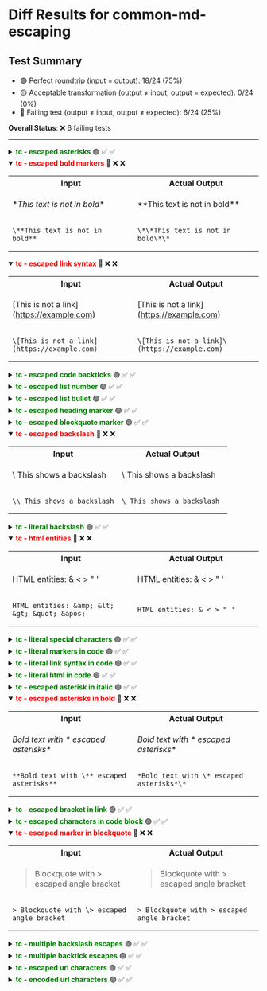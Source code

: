 # Diff Results for common-md-escaping

## Test Summary

- 🟢 Perfect roundtrip (input = output): 18/24 (75%)
- 🟡 Acceptable transformation (output ≠ input, output = expected): 0/24 (0%)
- 🔴 Failing test (output ≠ input, output ≠ expected): 6/24 (25%)

**Overall Status**: ❌ 6 failing tests

---

<details >
<summary><span style="color:green; font-weight:bold;">tc - escaped asterisks</span> 🟢 <span title="Input = Output?">✅</span> <span title="Visual match?">✅</span></summary>

<table>
<tr>
<th style="width: 100%">Input / Output (identical)</th>
</tr>
<tr>
<td>

\*This text is not in italics\*

</td>
</tr>
<tr>
<td>

<pre><code>\*This text is not in italics\*</code></pre>

</td>
</tr>
</table>

</details>

<details open>
<summary><span style="color:red; font-weight:bold;">tc - escaped bold markers</span> 🔴 <span title="Input = Output?">❌</span> <span title="Visual match?">❌</span></summary>

<table>
<tr>
<th style="width: 50%">Input</th>
<th style="width: 50%">Actual Output</th>
</tr>
<tr>
<td>

\**This text is not in bold**

</td>
<td>

\*\*This text is not in bold\*\*

</td>
</tr>
<tr>
<td>

<pre><code>\**This text is not in bold**</code></pre>

</td>
<td>

<pre><code>\*\*This text is not in bold\*\*</code></pre>

</td>
</tr>
</table>

</details>

<details open>
<summary><span style="color:red; font-weight:bold;">tc - escaped link syntax</span> 🔴 <span title="Input = Output?">❌</span> <span title="Visual match?">❌</span></summary>

<table>
<tr>
<th style="width: 50%">Input</th>
<th style="width: 50%">Actual Output</th>
</tr>
<tr>
<td>

\[This is not a link](https://example.com)

</td>
<td>

\[This is not a link]\(https://example.com)

</td>
</tr>
<tr>
<td>

<pre><code>\[This is not a link](https://example.com)</code></pre>

</td>
<td>

<pre><code>\[This is not a link]\(https://example.com)</code></pre>

</td>
</tr>
</table>

</details>

<details >
<summary><span style="color:green; font-weight:bold;">tc - escaped code backticks</span> 🟢 <span title="Input = Output?">✅</span> <span title="Visual match?">✅</span></summary>

<table>
<tr>
<th style="width: 100%">Input / Output (identical)</th>
</tr>
<tr>
<td>

\`This is not code\`

</td>
</tr>
<tr>
<td>

<pre><code>\`This is not code\`</code></pre>

</td>
</tr>
</table>

</details>

<details >
<summary><span style="color:green; font-weight:bold;">tc - escaped list number</span> 🟢 <span title="Input = Output?">✅</span> <span title="Visual match?">✅</span></summary>

<table>
<tr>
<th style="width: 100%">Input / Output (identical)</th>
</tr>
<tr>
<td>

1\. This is not a list item

</td>
</tr>
<tr>
<td>

<pre><code>1\. This is not a list item</code></pre>

</td>
</tr>
</table>

</details>

<details >
<summary><span style="color:green; font-weight:bold;">tc - escaped list bullet</span> 🟢 <span title="Input = Output?">✅</span> <span title="Visual match?">✅</span></summary>

<table>
<tr>
<th style="width: 100%">Input / Output (identical)</th>
</tr>
<tr>
<td>

\- This is not a list item

</td>
</tr>
<tr>
<td>

<pre><code>\- This is not a list item</code></pre>

</td>
</tr>
</table>

</details>

<details >
<summary><span style="color:green; font-weight:bold;">tc - escaped heading marker</span> 🟢 <span title="Input = Output?">✅</span> <span title="Visual match?">✅</span></summary>

<table>
<tr>
<th style="width: 100%">Input / Output (identical)</th>
</tr>
<tr>
<td>

\# This is not a heading

</td>
</tr>
<tr>
<td>

<pre><code>\# This is not a heading</code></pre>

</td>
</tr>
</table>

</details>

<details >
<summary><span style="color:green; font-weight:bold;">tc - escaped blockquote marker</span> 🟢 <span title="Input = Output?">✅</span> <span title="Visual match?">✅</span></summary>

<table>
<tr>
<th style="width: 100%">Input / Output (identical)</th>
</tr>
<tr>
<td>

\> This is not a blockquote

</td>
</tr>
<tr>
<td>

<pre><code>\&gt; This is not a blockquote</code></pre>

</td>
</tr>
</table>

</details>

<details open>
<summary><span style="color:red; font-weight:bold;">tc - escaped backslash</span> 🔴 <span title="Input = Output?">❌</span> <span title="Visual match?">❌</span></summary>

<table>
<tr>
<th style="width: 50%">Input</th>
<th style="width: 50%">Actual Output</th>
</tr>
<tr>
<td>

\\ This shows a backslash

</td>
<td>

\ This shows a backslash

</td>
</tr>
<tr>
<td>

<pre><code>\\ This shows a backslash</code></pre>

</td>
<td>

<pre><code>\ This shows a backslash</code></pre>

</td>
</tr>
</table>

</details>

<details >
<summary><span style="color:green; font-weight:bold;">tc - literal backslash</span> 🟢 <span title="Input = Output?">✅</span> <span title="Visual match?">✅</span></summary>

<table>
<tr>
<th style="width: 100%">Input / Output (identical)</th>
</tr>
<tr>
<td>

\This is a literal backslash at the start of text

</td>
</tr>
<tr>
<td>

<pre><code>\This is a literal backslash at the start of text</code></pre>

</td>
</tr>
</table>

</details>

<details open>
<summary><span style="color:red; font-weight:bold;">tc - html entities</span> 🔴 <span title="Input = Output?">❌</span> <span title="Visual match?">❌</span></summary>

<table>
<tr>
<th style="width: 50%">Input</th>
<th style="width: 50%">Actual Output</th>
</tr>
<tr>
<td>

HTML entities: &amp; &lt; &gt; &quot; &apos;

</td>
<td>

HTML entities: & < > " '

</td>
</tr>
<tr>
<td>

<pre><code>HTML entities: &amp;amp; &amp;lt; &amp;gt; &amp;quot; &amp;apos;</code></pre>

</td>
<td>

<pre><code>HTML entities: &amp; &lt; &gt; &quot; &#039;</code></pre>

</td>
</tr>
</table>

</details>

<details >
<summary><span style="color:green; font-weight:bold;">tc - literal special characters</span> 🟢 <span title="Input = Output?">✅</span> <span title="Visual match?">✅</span></summary>

<table>
<tr>
<th style="width: 100%">Input / Output (identical)</th>
</tr>
<tr>
<td>

Literal characters: & < > " '

</td>
</tr>
<tr>
<td>

<pre><code>Literal characters: &amp; &lt; &gt; &quot; &#039;</code></pre>

</td>
</tr>
</table>

</details>

<details >
<summary><span style="color:green; font-weight:bold;">tc - literal markers in code</span> 🟢 <span title="Input = Output?">✅</span> <span title="Visual match?">✅</span></summary>

<table>
<tr>
<th style="width: 100%">Input / Output (identical)</th>
</tr>
<tr>
<td>

`*These are literal asterisks*`

</td>
</tr>
<tr>
<td>

<pre><code>`*These are literal asterisks*`</code></pre>

</td>
</tr>
</table>

</details>

<details >
<summary><span style="color:green; font-weight:bold;">tc - literal link syntax in code</span> 🟢 <span title="Input = Output?">✅</span> <span title="Visual match?">✅</span></summary>

<table>
<tr>
<th style="width: 100%">Input / Output (identical)</th>
</tr>
<tr>
<td>

`[This is a literal bracket notation](not a link)`

</td>
</tr>
<tr>
<td>

<pre><code>`[This is a literal bracket notation](not a link)`</code></pre>

</td>
</tr>
</table>

</details>

<details >
<summary><span style="color:green; font-weight:bold;">tc - literal html in code</span> 🟢 <span title="Input = Output?">✅</span> <span title="Visual match?">✅</span></summary>

<table>
<tr>
<th style="width: 100%">Input / Output (identical)</th>
</tr>
<tr>
<td>

`<html>This looks like HTML but inside code</html>`

</td>
</tr>
<tr>
<td>

<pre><code>`&lt;html&gt;This looks like HTML but inside code&lt;/html&gt;`</code></pre>

</td>
</tr>
</table>

</details>

<details >
<summary><span style="color:green; font-weight:bold;">tc - escaped asterisk in italic</span> 🟢 <span title="Input = Output?">✅</span> <span title="Visual match?">✅</span></summary>

<table>
<tr>
<th style="width: 100%">Input / Output (identical)</th>
</tr>
<tr>
<td>

*Italic text with \* escaped asterisk*

</td>
</tr>
<tr>
<td>

<pre><code>*Italic text with \* escaped asterisk*</code></pre>

</td>
</tr>
</table>

</details>

<details open>
<summary><span style="color:red; font-weight:bold;">tc - escaped asterisks in bold</span> 🔴 <span title="Input = Output?">❌</span> <span title="Visual match?">❌</span></summary>

<table>
<tr>
<th style="width: 50%">Input</th>
<th style="width: 50%">Actual Output</th>
</tr>
<tr>
<td>

**Bold text with \** escaped asterisks**

</td>
<td>

*Bold text with \* escaped asterisks*\*

</td>
</tr>
<tr>
<td>

<pre><code>**Bold text with \** escaped asterisks**</code></pre>

</td>
<td>

<pre><code>*Bold text with \* escaped asterisks*\*</code></pre>

</td>
</tr>
</table>

</details>

<details >
<summary><span style="color:green; font-weight:bold;">tc - escaped bracket in link</span> 🟢 <span title="Input = Output?">✅</span> <span title="Visual match?">✅</span></summary>

<table>
<tr>
<th style="width: 100%">Input / Output (identical)</th>
</tr>
<tr>
<td>

[Link with \[ escaped bracket](https://example.com)

</td>
</tr>
<tr>
<td>

<pre><code>[Link with \[ escaped bracket](https://example.com)</code></pre>

</td>
</tr>
</table>

</details>

<details >
<summary><span style="color:green; font-weight:bold;">tc - escaped characters in code block</span> 🟢 <span title="Input = Output?">✅</span> <span title="Visual match?">✅</span></summary>

<table>
<tr>
<th style="width: 100%">Input / Output (identical)</th>
</tr>
<tr>
<td>

```
Code block with \* escaped asterisk
And a \`escaped backtick\`
```

</td>
</tr>
<tr>
<td>

<pre><code>```
Code block with \* escaped asterisk
And a \`escaped backtick\`
```</code></pre>

</td>
</tr>
</table>

</details>

<details open>
<summary><span style="color:red; font-weight:bold;">tc - escaped marker in blockquote</span> 🔴 <span title="Input = Output?">❌</span> <span title="Visual match?">❌</span></summary>

<table>
<tr>
<th style="width: 50%">Input</th>
<th style="width: 50%">Actual Output</th>
</tr>
<tr>
<td>

> Blockquote with \> escaped angle bracket

</td>
<td>

> Blockquote with > escaped angle bracket

</td>
</tr>
<tr>
<td>

<pre><code>&gt; Blockquote with \&gt; escaped angle bracket</code></pre>

</td>
<td>

<pre><code>&gt; Blockquote with &gt; escaped angle bracket</code></pre>

</td>
</tr>
</table>

</details>

<details >
<summary><span style="color:green; font-weight:bold;">tc - multiple backslash escapes</span> 🟢 <span title="Input = Output?">✅</span> <span title="Visual match?">✅</span></summary>

<table>
<tr>
<th style="width: 100%">Input / Output (identical)</th>
</tr>
<tr>
<td>

\\\*This shows a backslash followed by an escaped asterisk\\\*

</td>
</tr>
<tr>
<td>

<pre><code>\\\*This shows a backslash followed by an escaped asterisk\\\*</code></pre>

</td>
</tr>
</table>

</details>

<details >
<summary><span style="color:green; font-weight:bold;">tc - multiple backtick escapes</span> 🟢 <span title="Input = Output?">✅</span> <span title="Visual match?">✅</span></summary>

<table>
<tr>
<th style="width: 100%">Input / Output (identical)</th>
</tr>
<tr>
<td>

\\\`This shows a backslash followed by an escaped backtick\\\`

</td>
</tr>
<tr>
<td>

<pre><code>\\\`This shows a backslash followed by an escaped backtick\\\`</code></pre>

</td>
</tr>
</table>

</details>

<details >
<summary><span style="color:green; font-weight:bold;">tc - escaped url characters</span> 🟢 <span title="Input = Output?">✅</span> <span title="Visual match?">✅</span></summary>

<table>
<tr>
<th style="width: 100%">Input / Output (identical)</th>
</tr>
<tr>
<td>

[Link with escaped characters](https://example.com/\(parenthesis\))

</td>
</tr>
<tr>
<td>

<pre><code>[Link with escaped characters](https://example.com/\(parenthesis\))</code></pre>

</td>
</tr>
</table>

</details>

<details >
<summary><span style="color:green; font-weight:bold;">tc - encoded url characters</span> 🟢 <span title="Input = Output?">✅</span> <span title="Visual match?">✅</span></summary>

<table>
<tr>
<th style="width: 100%">Input / Output (identical)</th>
</tr>
<tr>
<td>

[Link with encoded characters](https://example.com/%28parenthesis%29)

</td>
</tr>
<tr>
<td>

<pre><code>[Link with encoded characters](https://example.com/%28parenthesis%29)</code></pre>

</td>
</tr>
</table>

</details>


